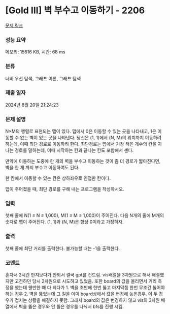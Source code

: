 # [Gold III] 벽 부수고 이동하기 - 2206 

[문제 링크](https://www.acmicpc.net/problem/2206) 

### 성능 요약

메모리: 15616 KB, 시간: 68 ms

### 분류

너비 우선 탐색, 그래프 이론, 그래프 탐색

### 제출 일자

2024년 8월 20일 21:24:23

### 문제 설명

<p>N×M의 행렬로 표현되는 맵이 있다. 맵에서 0은 이동할 수 있는 곳을 나타내고, 1은 이동할 수 없는 벽이 있는 곳을 나타낸다. 당신은 (1, 1)에서 (N, M)의 위치까지 이동하려 하는데, 이때 최단 경로로 이동하려 한다. 최단경로는 맵에서 가장 적은 개수의 칸을 지나는 경로를 말하는데, 이때 시작하는 칸과 끝나는 칸도 포함해서 센다.</p>

<p>만약에 이동하는 도중에 한 개의 벽을 부수고 이동하는 것이 좀 더 경로가 짧아진다면, 벽을 한 개 까지 부수고 이동하여도 된다.</p>

<p>한 칸에서 이동할 수 있는 칸은 상하좌우로 인접한 칸이다.</p>

<p>맵이 주어졌을 때, 최단 경로를 구해 내는 프로그램을 작성하시오.</p>

### 입력 

 <p>첫째 줄에 N(1 ≤ N ≤ 1,000), M(1 ≤ M ≤ 1,000)이 주어진다. 다음 N개의 줄에 M개의 숫자로 맵이 주어진다. (1, 1)과 (N, M)은 항상 0이라고 가정하자.</p>

### 출력 

 <p>첫째 줄에 최단 거리를 출력한다. 불가능할 때는 -1을 출력한다.</p>

### 코멘트

<p>혼자서 2시간 만져보다가 안되서 결국 gpt를 건드림. vis배열을 3차원으로 해서 해결했지만 고전하던 당시 2차원으로 시도하고 있었음. 또한 board의 값을 올리면서 거리 측정을 했는데 웬만한 때 다 되다가 1. 벽을 초반에 한번 뚫고 마지막쯤 한번 무조건 뚫어야하는 경우 2. 벽을 뚫었는데 그 길을 이미 board상에서 값을 변경해 놓은경우. 이 두 경우가 겹치는 상활을 해결하지 못함. 그래서 board의 값은 변경하지 않고 vis의 3차원 배열에서 벽을 뚫은 경우와 안 뚫은 경우를 나눠서 bfs를 진행 시킴.<p>


